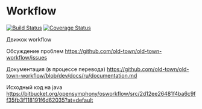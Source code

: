 # Workflow

[![Build Status](https://secure.travis-ci.org/old-town/old-town-workflow.svg?branch=dev)](https://secure.travis-ci.org/old-town/old-town-workflow)
[![Coverage Status](https://coveralls.io/repos/old-town/old-town-workflow/badge.svg?branch=dev&service=github)](https://coveralls.io/github/old-town/old-town-workflow?branch=dev)

Движок workflow

Обсуждение проблем https://github.com/old-town/old-town-workflow/issues

Документация (в процессе перевода) https://github.com/old-town/old-town-workflow/blob/dev/docs/ru/documentation.md


Исходный код на java https://bitbucket.org/opensymphony/osworkflow/src/2d12ee26481f4ba6c9ff35fb3f118191f6d62035?at=default

